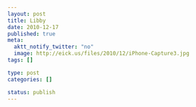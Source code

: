 ```yaml
--- 
layout: post
title: Libby
date: 2010-12-17
published: true
meta: 
  aktt_notify_twitter: "no"
  image: http://eick.us/files/2010/12/iPhone-Capture3.jpg
tags: []

type: post
categories: []

status: publish
---
```


